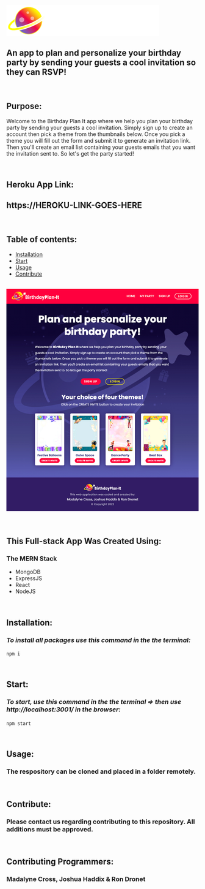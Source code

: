 <br>

<div align="left">
    <img src="./client/src/components/assets/birthday-plan-it-logo.png" width="400px" /> 
</div>

## **An app to plan and personalize your birthday party by sending your guests a cool invitation so they can RSVP!**

<br>

## **Purpose:**

Welcome to the Birthday Plan It app where we help you plan your birthday party by sending your guests a cool invitation. Simply sign up to create an account then pick a theme from the thumbnails below. Once you pick a theme you will fill out the form and submit it to generate an invitation link. Then you'll create
an email list containing your guests emails that you want the invitation sent to. So let's get the party started!

<br>

## **Heroku App Link:**

## https://HEROKU-LINK-GOES-HERE

<br>

## **Table of contents:**

- [Installation](#installation)
- [Start](#start)
- [Usage](#usage)
- [Contribute](#contribute)

<br>

<div align="left">
    <img src="./client/src/components/assets/bpi-readme-screenshot.jpg" width="800px" /> 
</div>

<br>

<br>

## **This Full-stack App Was Created Using:**

### **The MERN Stack**
- MongoDB
- ExpressJS
- React
- NodeJS

<br>

## **Installation:**

### _To install all packages use this command in the the terminal:_

`npm i`

<br>

## **Start:**

### _To start, use this command in the the terminal => then use http://localhost:3001/ in the browser:_

`npm start`

<br>

## **Usage:**

### The respository can be cloned and placed in a folder remotely.

<br>

## **Contribute:**

### Please contact us regarding contributing to this repository. All additions must be approved.

<br>

## **Contributing Programmers:**

### Madalyne Cross, Joshua Haddix & Ron Dronet

